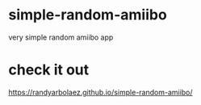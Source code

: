 # simple-random-amiibo
very simple random amiibo app
# check it out
https://randyarbolaez.github.io/simple-random-amiibo/ 
